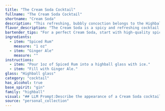 ```yaml
---
title: "The Cream Soda Cocktail"
fullname: "The Cream Soda Cocktail"
shortname: "Cream Soda"
description: "This refreshing, bubbly concoction belongs to the Highball family, known for their tall, ice-filled format and simple ingredient list.  While its exact origin is unclear, its combination of spiced rum and ginger ale likely emerged in the early 20th century, a time when both ingredients were readily available and enjoyed in popular drinks. "
flavor_description: "The Cream Soda is a spicy and refreshing cocktail with a unique flavor profile. The spiced rum brings notes of cinnamon, clove, and vanilla, which are softened by the sweetness of the ginger ale. The ginger adds a subtle warmth and a slight bite, while the bubbles create a lively and effervescent texture. This combination results in a surprisingly complex and balanced drink that is perfect for warm weather. "
bartender_tips: "For a perfect Cream Soda, start with high-quality spiced rum.  Use a chilled glass and fill it with ice. Add rum, then top with ginger ale, leaving a bit of headroom for the fizz.  A squeeze of lime adds a refreshing brightness.  Don't over-shake or stir – you want the ginger ale to retain its effervescence.  Enjoy! "
ingredients:
  - item: "Spiced Rum"
    measure: "1 oz"
  - item: "Ginger Ale"
    measure: ""
instructions:
  - item: "Pour 1oz of Spiced Rum into a highball glass with ice."
  - item: "Fill with Ginger Ale."
glass: "Highball glass"
category: "cocktail"
has_alcohol: true
base_spirit: "gin"
family: "highball"
visual: "## LLM Prompt:Describe the appearance of a Cream Soda cocktail, made with spiced rum and ginger ale. Consider these aspects:* **Color:** What is the overall color of the drink? Is it a single, uniform color, or does it have variations or layers?* **Transparency:** Is the drink clear, cloudy, or opaque? * **Texture:**  Is the drink smooth, bubbly, or have any visible ingredients?* **Garnish:**  What garnishes, if any, are added to the cocktail? How do they affect the visual appeal? Please be descriptive and imaginative, capturing the essence of this unique cocktail. "
source: "personal_collection"
---
```


